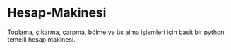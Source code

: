 # Hesap-Makinesi
Toplama, çıkarma, çarpma, bölme ve üs alma işlemleri için basit bir python temelli hesap makinesi.

